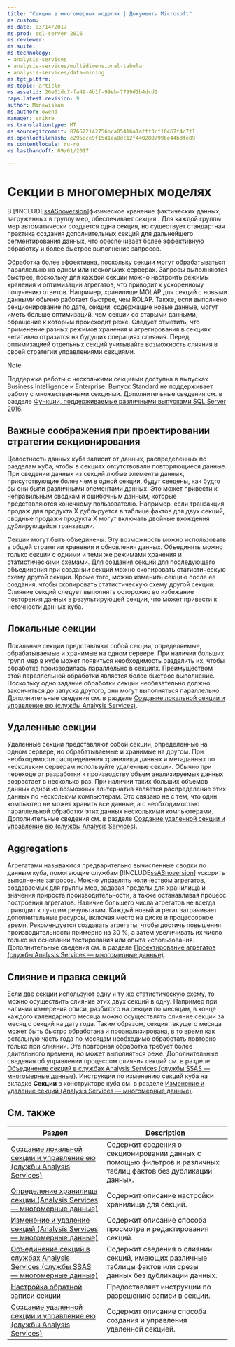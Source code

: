 ```yaml
---
title: "Секции в многомерных моделях | Документы Microsoft"
ms.custom: 
ms.date: 03/14/2017
ms.prod: sql-server-2016
ms.reviewer: 
ms.suite: 
ms.technology:
- analysis-services
- analysis-services/multidimensional-tabular
- analysis-services/data-mining
ms.tgt_pltfrm: 
ms.topic: article
ms.assetid: 26e01dc7-fa49-4b1f-99eb-7799d1b4dcd2
caps.latest.revision: 9
author: Minewiskan
ms.author: owend
manager: erikre
ms.translationtype: MT
ms.sourcegitcommit: 876522142756bca05416a1afff3cf10467f4c7f1
ms.openlocfilehash: e295cce9f15d1ea0dc12f4402807996e44b3fe09
ms.contentlocale: ru-ru
ms.lasthandoff: 09/01/2017

---
```

# <a name="partitions-in-multidimensional-models"></a>Секции в многомерных моделях
  В [!INCLUDE[ssASnoversion](../../includes/ssasnoversion-md.md)]физическое хранение фактических данных, загруженных в группу мер, обеспечивает *секция* . Для каждой группы мер автоматически создается одна секция, но существует стандартная практика создания дополнительных секций для дальнейшего сегментирования данных, что обеспечивает более эффективную обработку и более быстрое выполнение запросов.  
  
 Обработка более эффективна, поскольку секции могут обрабатываться параллельно на одном или нескольких серверах. Запросы выполняются быстрее, поскольку для каждой секции можно настроить режимы хранения и оптимизации агрегатов, что приводит к ускоренному получению ответов. Например, хранилище MOLAP для секций с новыми данными обычно работает быстрее, чем ROLAP. Также, если выполнено секционирование по дате, секции, содержащие новые данные, могут иметь больше оптимизаций, чем секции со старыми данными, обращение к которым происходит реже. Следует отметить, что применение разных режимов хранения и агрегирования в секциях негативно отразится на будущих операциях слияния. Перед оптимизацией отдельных секций учитывайте возможность слияния в своей стратегии управлениями секциями.  
  
> [!NOTE]  
>  Поддержка работы с несколькими секциями доступна в выпусках Business Intelligence и Enterprise. Выпуск Standard не поддерживает работу с множественными секциями. Дополнительные сведения см. в разделе [Функции, поддерживаемые различными выпусками SQL Server 2016](../../analysis-services/analysis-services-features-supported-by-the-editions-of-sql-server-2016.md).  
  
## <a name="important-considerations-when-designing-a-partitioning-strategy"></a>Важные соображения при проектировании стратегии секционирования  
 Целостность данных куба зависит от данных, распределенных по разделам куба, чтобы в секциях отсутствовали повторяющиеся данные. При сведении данных из секций любые элементы данных, присутствующие более чем в одной секции, будут сведены, как будто бы они были различными элементами данных. Это может привести к неправильным сводкам и ошибочным данным, которые представляются конечному пользователю. Например, если транзакция продаж для продукта X дублируется в таблице фактов для двух секций, сводные продажи продукта X могут включать двойные вхождения дублирующейся транзакции.  
  
 Секции могут быть объединены. Эту возможность можно использовать в общей стратегии хранения и обновления данных. Объединять можно только секции с одними и теми же режимами хранения и статистическими схемами. Для создания секций для последующего объединения при создании секций можно скопировать статистическую схему другой секции. Кроме того, можно изменить секцию после ее создания, чтобы скопировать статистическую схему другой секции. Слияние секций следует выполнять осторожно во избежание повторения данных в результирующей секции, что может привести к неточности данных куба.  
  
## <a name="local-partitions"></a>Локальные секции  
 Локальные секции представляют собой секции, определяемые, обрабатываемые и хранимые на одном сервере. При наличии больших групп мер в кубе может появиться необходимость разделить их, чтобы обработка производилась параллельно в секциях. Преимуществом этой параллельной обработки является более быстрое выполнение. Поскольку одно задание обработки секции необязательно должно закончиться до запуска другого, они могут выполняться параллельно. Дополнительные сведения см. в разделе [Создание локальной секции и управление ею (службы Analysis Services)](../../analysis-services/multidimensional-models/create-and-manage-a-local-partition-analysis-services.md).  
  
## <a name="remote-partitions"></a>Удаленные секции  
 Удаленные секции представляют собой секции, определенные на одном сервере, но обрабатываемые и хранимые на другом. При необходимости распределения хранилища данных и метаданных по нескольким серверам используйте удаленные секции. Обычно при переходе от разработки к производству объем анализируемых данных возрастает в несколько раз. При наличии таких больших объемов данных одной из возможных альтернатив является распределение этих данных по нескольким компьютерам. Это связано не с тем, что один компьютер не может хранить все данные, а с необходимостью параллельной обработки этих данных несколькими компьютерами. Дополнительные сведения см. в разделе [Создание удаленной секции и управление ею (службы Analysis Services)](../../analysis-services/multidimensional-models/create-and-manage-a-remote-partition-analysis-services.md).  
  
## <a name="aggregations"></a>Aggregations  
 Агрегатами называются предварительно вычисленные сводки по данным куба, помогающие службам [!INCLUDE[ssASnoversion](../../includes/ssasnoversion-md.md)] ускорить выполнение запросов. Можно управлять количеством агрегатов, создаваемых для группы мер, задавая пределы для хранилища и значения прироста производительности, а также останавливая процесс построения агрегатов. Наличие большего числа агрегатов не всегда приводит к лучшим результатам. Каждый новый агрегат затрачивает дополнительные ресурсы, включая место на диске и процессорное время. Рекомендуется создавать агрегаты, чтобы достичь повышения производительности примерно на 30 %, а затем увеличивать их число только на основании тестирования или опыта использования. Дополнительные сведения см. в разделе [Проектирование агрегатов (службы Analysis Services — многомерные данные)](../../analysis-services/multidimensional-models/designing-aggregations-analysis-services-multidimensional.md).  
  
## <a name="partition-merging-and-editing"></a>Слияние и правка секций  
 Если две секции используют одну и ту же статистическую схему, то можно осуществить слияние этих двух секций в одну. Например при наличии измерения описи, разбитого на секции по месяцам, в конце каждого календарного месяца можно осуществлять слияние секции за месяц с секций на дату года. Таким образом, секция текущего месяца может быть быстро обработана и проанализирована, в то время как остальную часть года по месяцам необходимо обработать повторно только при слиянии. Эта повторная обработка требует более длительного времени, но может выполняться реже. Дополнительные сведения об управлении процессом слияния секций см. в разделе [Объединение секций в службах Analysis Services (службы SSAS — многомерные данные)](../../analysis-services/multidimensional-models/merge-partitions-in-analysis-services-ssas-multidimensional.md). Инструкции по изменению секций куба на вкладке **Секции** в конструкторе куба см. в разделе [Изменение и удаление секций (Analysis Services — многомерные данные)](../../analysis-services/multidimensional-models/edit-or-delete-partitions-analyisis-services-multidimensional.md).  
  
## <a name="related-topics"></a>См. также  
  
|Раздел|Description|  
|-----------|-----------------|  
|[Создание локальной секции и управление ею (службы Analysis Services)](../../analysis-services/multidimensional-models/create-and-manage-a-local-partition-analysis-services.md)|Содержит сведения о секционировании данных с помощью фильтров и различных таблиц фактов без дубликации данных.|  
|[Определение хранилища секции (Analysis Services — многомерные данные)](../../analysis-services/multidimensional-models/set-partition-storage-analysis-services-multidimensional.md)|Содержит описание настройки хранилища для секций.|  
|[Изменение и удаление секций (Analysis Services — многомерные данные)](../../analysis-services/multidimensional-models/edit-or-delete-partitions-analyisis-services-multidimensional.md)|Содержит описание способа просмотра и редактирования секций.|  
|[Объединение секций в службах Analysis Services (службы SSAS — многомерные данные)](../../analysis-services/multidimensional-models/merge-partitions-in-analysis-services-ssas-multidimensional.md)|Содержит сведения о слиянии секций, имеющих различные таблицы фактов или срезы данных без дубликации данных.|  
|[Настройка обратной записи секции](../../analysis-services/multidimensional-models/set-partition-writeback.md)|Предоставляет инструкции по разрешению записи в секции.|  
|[Создание удаленной секции и управление ею (службы Analysis Services)](../../analysis-services/multidimensional-models/create-and-manage-a-remote-partition-analysis-services.md)|Содержит описание способа создания и управления удаленной секцией.|  
  
  
